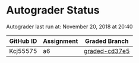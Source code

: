 # Autograder Status
Autograder last run at: November 20, 2018 at 20:40

| GitHub ID | Assignment | Graded Branch |
|-----------|------------|---------------|
| Kcj55575 | a6 | [graded-cd37e5](https://github.com/Fall2018COMP401-001/a6-Kcj55575/tree/graded-cd37e5) | 
